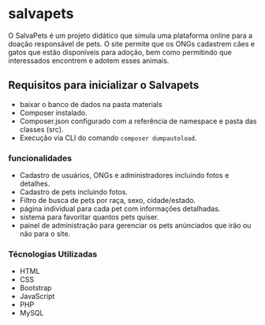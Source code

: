 # salvapets
 
 O SalvaPets é um projeto didático que simula uma plataforma online para a doação responsável de pets. O site permite que os ONGs cadastrem cães e gatos que estão disponíveis para adoção, bem como permitindo que interessados encontrem e adotem esses animais.

## Requisitos para inicializar o Salvapets
- baixar o banco de dados na pasta materials
- Composer instalado.
- Composer.json configurado com a referência de namespace e pasta das classes (src).
- Execução via CLI do comando `composer dumpautoload`.

### funcionalidades

- Cadastro de usuários, ONGs e administradores incluindo fotos e detalhes.
- Cadastro de pets incluindo fotos.
- Filtro de busca de pets por raça, sexo, cidade/estado.
- página individual para cada pet com informações detalhadas.
- sistema para favoritar quantos pets quiser. 
- painel de administração para gerenciar os pets anúnciados que irão ou não para o site.

### Técnologias Utilizadas

- HTML
- CSS
- Bootstrap
- JavaScript
- PHP
- MySQL